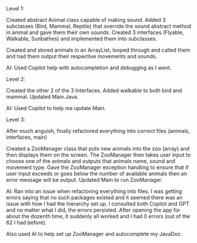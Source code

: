 Level 1:

Created abstract Animal class capable of making sound. 
Added 3 subclasses (Bird, Mammal, Reptile) that override the sound abstract method in animal and gave them their own sounds.
Created 3 interfaces (Flyable, Walkable, Sunbathes) and implemented them into subclasses.

Created and stored animals in an ArrayList, looped through and called them and had them output their respective movements and sounds.

AI: Used Copilot help with autocompletion and debugging as I went.

Level 2:

Created the other 2 of the 3 Interfaces.
Added walkable to both bird and mammal.
Updated Main.Java.

AI: Used Copilot to help me update Main.

Level 3: 

After much anguish, finally refactored everything into correct files (animals, interfaces, main)

Created a ZooManager class that puts new animals into the zoo (array) and then displays them on the screen. 
The ZooManager then takes user input to choose one of the animals and outputs that animals name, sound and movement type.
Gave the ZooManager exception handling to ensure that if user input exceeds or goes below the number of available animals then an error message will be output. 
Updated Main to run ZooManager.

AI: Ran into an issue when refactoring everything into files. I was getting errors saying that no such packages existed and it seemed there was an issue with how I had the hierarchy set up.
I consulted both Copilot and GPT and no matter what I did, the errors persisted. After opening the app for about the dozenth time, it suddenly all worked and I had 0 errors (out of the 62 I had before).

Also used AI to help set up ZooManager and autocomplete my JavaDoc.
